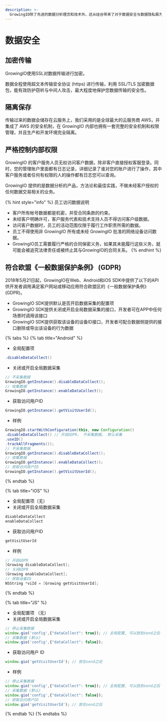 ```yaml
---
description: >-
  GrowingIO除了先进的数据分析理念和技术外，还从硅谷带来了对于数据安全与数据隐私极为重视的态度，我们将在每一个环节保证您的数据安全以及保护用户数据隐私。
---
```


# 数据安全

## 加密传输

GrowingIO使用SSL对数据传输进行加密。

数据全程使用超文本传输安全协议 \(https\) 进行传输，利用 SSL/TLS 加密数据包，能有效防护窃听与中间人攻击，最大程度地保护您数据传输的安全性。

## 隔离保存

传输过来的数据会储存在云服务上，我们采用的是全球最大的云服务商 AWS，并集成了 AWS 的安全机制，在 GrowingIO 内部也拥有一套完整的安全机制和权限管理，并且生产和开发环境完全隔离。

## 严格控制内部权限

GrowingIO 的客户服务人员无权访问客户数据，除非客户直接授权客服登录。同时，您的管理账户里面都有日志记录，详细记录了谁对您的账户进行了操作，其中客户服务或者任何有权限的人的操作都有日志您可以查询。

GrowingIO 提供的是数据分析的产品，方法论和最佳实践，不做未经客户授权的任何数据交易相关的业务。

{% hint style="info" %}
员工访问数据说明

* 客户所有帐号数据都是机密，并受合同条款的约束。
* 未经客户明确许可，客户服务代表和技术支持人员不得访问客户级数据。
* 访问客户数据时，员工的活动范围仅限于履行工作职责所需的数据。
* 员工不得使用非 GrowingIO 所有或未经 GrowingIO 批准的网络设备访问数据。
* GrowingIO员工需要履行严格的合同保密义务，如果其未能履行这些义务，就可能会被追究法律责任或被终止其与GrowingIO的合同关系。
{% endhint %}

## 符合欧盟《一般数据保护条例》 \(GDPR\)

2018年5月21日起，GrowingIO在Web、Android和iOS SDK中提供了以下的API供开发者调用满足客户网站或移动应用符合欧盟区的《一般数据保护条例》\(GDPR\)。

* GrowingIO SDK提供默认是否开启数据采集的配置项
* GrowingIO SDK提供关闭或开启全局数据采集的接口，开发者可在APP中任何场景时调用该接口
* GrowingIO SDK提供获取该设备的设备ID接口，开发者可配合数据侧提供的接口删除或导出该设备的行为数据

{% tabs %}
{% tab title="Android" %}
* 全局配置项

```java
.disableDataCollect() 
```

* 关闭或开启全局数据采集

```java
// 不采集数据 
GrowingIO.getInstance().disableDataCollect(); 
// 收集数据 
GrowingIO.getInstance().enableDataCollect();
```

* 获取访问用户ID

```java
GrowingIO.getInstance().getVisitUserId(); 
```

* 样例

```java
GrowingIO.startWithConfiguration(this, new Configuration() 
.disableDataCollect() // 开启GDPR， 不采集数据。 默认采集 
.useID() 
.trackAllFragments()); 
// 不采集数据 
GrowingIO.getInstance().disableDataCollect(); 
// 收集数据 
GrowingIO.getInstance().enableDataCollect(); 
// 获取访问用户ID 
GrowingIO.getInstance().getVisitUserId(); 
```
{% endtab %}

{% tab title="iOS" %}
* 全局配置项（无）
* 关闭或开启全局数据采集

```objectivec
disableDataCollect 
enableDataCollect 
```

* 获取访问用户ID

```objectivec
getVisitUserId 
```

* 样例

```objectivec
// 开启GDPR 
[Growing disableDataCollect]; 
// 关闭GDPR 
[Growing enableDataCollect]; 
// 获取设备ID 
NSString *viId = [Growing getVisitUserId]; 
```
{% endtab %}

{% tab title="JS" %}
* 全局配置项 （无）
* 关闭或开启全局数据采集

```javascript
// 停止采集数据
window.gio('config',{"dataCollect": true}); // 全局配置, 可以放到send之后
// 采集数据 (默认)
window.gio('config',{"dataCollect": false}); 
```

* 获取访问用户 ID

```javascript
window.gio('getVisitUserId'); // 放在send之后
```

* 样例

```javascript
// 停止采集数据
window.gio('config',{"dataCollect": true}); // 全局配置, 可以放到send之后
// 采集数据 (默认)
window.gio('config',{"dataCollect": false}); 
// 获取访问用户ID 
window.gio('getVisitUserId'); // 放在send之后
```
{% endtab %}
{% endtabs %}

